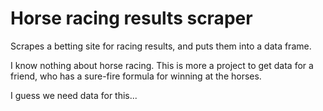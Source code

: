 # Horse racing results scraper
Scrapes a betting site for racing results, and puts them into a data frame.

I know nothing about horse racing. 
This is more a project to get data for a friend,
who has a sure-fire formula for winning at the horses.

I guess we need data for this...



